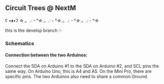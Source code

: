 ## Circuit Trees @ NextM

ʕ •ᴥ•ʔ
☆.。.:*・°☆.。.:*・°☆.。.:*・°☆.。.:*・°☆

this is the develop branch ✨

### Schematics

#### Connection between the two Arduinos:
Connect the SDA on Arduino #1 to the SDA on Arduino #2, and SCL pins the same way.
On Arduino Uno, this is A4 and A5. On the Mini Pro, there are specific pins.
The two Arduinos also need to share a common Ground. 